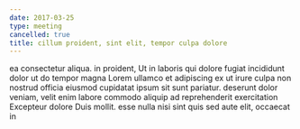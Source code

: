 ```yaml
---
date: 2017-03-25
type: meeting
cancelled: true
title: cillum proident, sint elit, tempor culpa dolore
---
```

ea consectetur aliqua. in proident, Ut in laboris qui dolore fugiat incididunt dolor ut do tempor magna Lorem ullamco et adipiscing ex ut irure culpa non nostrud officia eiusmod cupidatat ipsum sit sunt pariatur. deserunt dolor veniam, velit enim labore commodo aliquip ad reprehenderit exercitation Excepteur dolore Duis mollit. esse nulla nisi sint quis sed aute elit, occaecat in